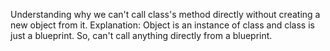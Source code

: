 Understanding why we can't call class's method directly without creating a new object from it.
Explanation: Object is an instance of class and class is just a blueprint. So, can't call anything directly from a blueprint.